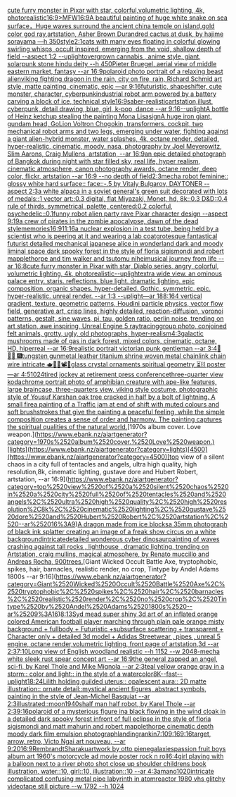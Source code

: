 [cute furry monster in Pixar with star, colorful,volumetric lighting, 4k, photorealistic](https://www.ebank.nz/aiartgenerator?category=cute%2520furry%2520monster%2520in%2520Pixar%2520with%2520star%2C%2520colorful%2Cvolumetric%2520lighting%2C%25204k%2C%2520photorealistic)[16:9](https://www.ebank.nz/aiartgenerator?category=16%3A9)[>MFW](https://www.ebank.nz/aiartgenerator?category=%3EMFW)[16:9](https://www.ebank.nz/aiartgenerator?category=16%3A9)[A beautiful painting of huge white snake on sea surface，Huge waves surround the ancient china temple on island,gold color god ray,artstation, Asher Brown Durand](https://www.ebank.nz/aiartgenerator?category=A%2520beautiful%2520painting%2520of%2520huge%2520white%2520snake%2520on%2520sea%2520surface%EF%BC%8CHuge%2520waves%2520surround%2520the%2520ancient%2520china%2520temple%2520on%2520island%2Cgold%2520color%2520god%2520ray%2Cartstation%2C%2520Asher%2520Brown%2520Durand)[red cactus at dusk, by hajime sorayama —h 350](https://www.ebank.nz/aiartgenerator?category=red%2520cactus%2520at%2520dusk%2C%2520by%2520hajime%2520sorayama%2520%E2%80%94h%2520350)[style](https://www.ebank.nz/aiartgenerator?category=style)[2:1](https://www.ebank.nz/aiartgenerator?category=2%3A1)[cats with many eyes floating in colorful glowing swirling whisps, occult inspired, emerging from the void, shallow depth of field --aspect 1:2 --uplight](https://www.ebank.nz/aiartgenerator?category=cats%2520with%2520many%2520eyes%2520floating%2520in%2520colorful%2520glowing%2520swirling%2520whisps%2C%2520occult%2520inspired%2C%2520emerging%2520from%2520the%2520void%2C%2520shallow%2520depth%2520of%2520field%2520--aspect%25201%3A2%2520--uplight)[overgrown cannabis , anime style, giant, solarpunk stone hindu deity   --h 450](https://www.ebank.nz/aiartgenerator?category=overgrown%2520cannabis%2520%2C%2520anime%2520style%2C%2520giant%2C%2520solarpunk%2520stone%2520hindu%2520deity%2520%2520%2520--h%2520450)[Pieter Bruegel, aerial view of middle eastern market, fantasy --ar 16:9](https://www.ebank.nz/aiartgenerator?category=Pieter%2520Bruegel%2C%2520aerial%2520view%2520of%2520middle%2520eastern%2520market%2C%2520fantasy%2520--ar%252016%3A9)[polaroid photo portrait of a relaxing beast alien](https://www.ebank.nz/aiartgenerator?category=polaroid%2520photo%2520portrait%2520of%2520a%2520relaxing%2520beast%2520alien)[viking fighting dragon in the rain, city on fire, rain, Richard Schmid art style, matte painting, cinematic, epic —ar 9:16](https://www.ebank.nz/aiartgenerator?category=viking%2520fighting%2520dragon%2520in%2520the%2520rain%2C%2520city%2520on%2520fire%2C%2520rain%2C%2520Richard%2520Schmid%2520art%2520style%2C%2520matte%2520painting%2C%2520cinematic%2C%2520epic%2520%E2%80%94ar%25209%3A16)[futuristic, shapeshifter, cute monster, character, cyberpunk](https://www.ebank.nz/aiartgenerator?category=futuristic%2C%2520shapeshifter%2C%2520cute%2520monster%2C%2520character%2C%2520cyberpunk)[industrial robot arm powered by a battery carving a block of ice, technical style](https://www.ebank.nz/aiartgenerator?category=industrial%2520robot%2520arm%2520powered%2520by%2520a%2520battery%2520carving%2520a%2520block%2520of%2520ice%2C%2520technical%2520style)[16:9](https://www.ebank.nz/aiartgenerator?category=16%3A9)[saber](https://www.ebank.nz/aiartgenerator?category=saber)[-](https://www.ebank.nz/aiartgenerator?category=-)[realistic](https://www.ebank.nz/aiartgenerator?category=realistic)[artstation,](https://www.ebank.nz/aiartgenerator?category=artstation%2C)[illust, cyberpunk, detail drawing, blue, girl, k-pop, dance --ar 9:16](https://www.ebank.nz/aiartgenerator?category=illust%2C%2520cyberpunk%2C%2520detail%2520drawing%2C%2520blue%2C%2520girl%2C%2520k-pop%2C%2520dance%2520--ar%25209%3A16)[--uplight](https://www.ebank.nz/aiartgenerator?category=--uplight)[A bottle of Heinz ketchup stealing the painting Mona Lisa](https://www.ebank.nz/aiartgenerator?category=A%2520bottle%2520of%2520Heinz%2520ketchup%2520stealing%2520the%2520painting%2520Mona%2520Lisa)[sign](https://www.ebank.nz/aiartgenerator?category=sign)[A huge iron giant, gundam head, GoLion Voltron Chogokin, transformers, cockpit, two mechanical robot arms and two legs, emerging under water, fighting against a giant alien-hybrid monster, water splashes, 4k, octane render, detailed, hyper-realistic, cinematic, moody, nasa, photography by Joel Meyerowitz, Slim Aarons, Craig Mullens, artstation, --ar 16:9](https://www.ebank.nz/aiartgenerator?category=A%2520huge%2520iron%2520giant%2C%2520gundam%2520head%2C%2520GoLion%2520Voltron%2520Chogokin%2C%2520transformers%2C%2520cockpit%2C%2520two%2520mechanical%2520robot%2520arms%2520and%2520two%2520legs%2C%2520emerging%2520under%2520water%2C%2520fighting%2520against%2520a%2520giant%2520alien-hybrid%2520monster%2C%2520water%2520splashes%2C%25204k%2C%2520octane%2520render%2C%2520detailed%2C%2520hyper-realistic%2C%2520cinematic%2C%2520moody%2C%2520nasa%2C%2520photography%2520by%2520Joel%2520Meyerowitz%2C%2520Slim%2520Aarons%2C%2520Craig%2520Mullens%2C%2520artstation%2C%2520--ar%252016%3A9)[an epic detailed photograph of Bangkok during night with star filled sky, real life, hyper realism, cinematic atmosphere, canon photography awards, octane render, deep color, flickr, artstation --ar 16:9 --no depth of field](https://www.ebank.nz/aiartgenerator?category=an%2520epic%2520detailed%2520photograph%2520of%2520Bangkok%2520during%2520night%2520with%2520star%2520filled%2520sky%2C%2520real%2520life%2C%2520hyper%2520realism%2C%2520cinematic%2520atmosphere%2C%2520canon%2520photography%2520awards%2C%2520octane%2520render%2C%2520deep%2520color%2C%2520flickr%2C%2520artstation%2520--ar%252016%3A9%2520--no%2520depth%2520of%2520field)[2:3](https://www.ebank.nz/aiartgenerator?category=2%3A3)[mecha robot feminine:: glossy white hard surface:: face::-.5 by Vitaly Bulgarov, DAYTONER --aspect 2:3](https://www.ebank.nz/aiartgenerator?category=mecha%2520robot%2520feminine%3A%3A%2520glossy%2520white%2520hard%2520surface%3A%3A%2520face%3A%3A-.5%2520by%2520Vitaly%2520Bulgarov%2C%2520DAYTONER%2520--aspect%25202%3A3)[a white alpaca in a soviet general's green suit decorated with lots of medals::1 vector art::0.3 digital, flat Miyazaki, Monet, hd, 8k::0.3 D&D::0.4 rule of thirds, symmetrical, palette, centered:0.2 colorful, psychedelic::0.1](https://www.ebank.nz/aiartgenerator?category=a%2520white%2520alpaca%2520in%2520a%2520soviet%2520general%27s%2520green%2520suit%2520decorated%2520with%2520lots%2520of%2520medals%3A%3A1%2520vector%2520art%3A%3A0.3%2520digital%2C%2520flat%2520Miyazaki%2C%2520Monet%2C%2520hd%2C%25208k%3A%3A0.3%2520D%26D%3A%3A0.4%2520rule%2520of%2520thirds%2C%2520symmetrical%2C%2520palette%2C%2520centered%3A0.2%2520colorful%2C%2520psychedelic%3A%3A0.1)[funny robot alien party rave Pixar character design   --aspect 9:19](https://www.ebank.nz/aiartgenerator?category=funny%2520robot%2520alien%2520party%2520rave%2520Pixar%2520character%2520design%2520%2520%2520--aspect%25209%3A19)[a crew of pirates in the zombie apocalypse, dawn of the dead style](https://www.ebank.nz/aiartgenerator?category=a%2520crew%2520of%2520pirates%2520in%2520the%2520zombie%2520apocalypse%2C%2520dawn%2520of%2520the%2520dead%2520style)[memories](https://www.ebank.nz/aiartgenerator?category=memories)[16:9](https://www.ebank.nz/aiartgenerator?category=16%3A9)[11:16](https://www.ebank.nz/aiartgenerator?category=11%3A16)[a nuclear explosion in a test tube, being held by a scientist who is peering at it and wearing a lab coat](https://www.ebank.nz/aiartgenerator?category=a%2520nuclear%2520explosion%2520in%2520a%2520test%2520tube%2C%2520being%2520held%2520by%2520a%2520scientist%2520who%2520is%2520peering%2520at%2520it%2520and%2520wearing%2520a%2520lab%2520coat)[grotesque fantastical futurist detailed mechanical japanese alice in wonderland dark and moody liminal space dark spooky forest in the style of floria sigismondi and robert mapplethorpe and tim walker and tsutomu nihei](https://www.ebank.nz/aiartgenerator?category=grotesque%2520fantastical%2520futurist%2520detailed%2520mechanical%2520japanese%2520alice%2520in%2520wonderland%2520dark%2520and%2520moody%2520liminal%2520space%2520dark%2520spooky%2520forest%2520in%2520the%2520style%2520of%2520floria%2520sigismondi%2520and%2520robert%2520mapplethorpe%2520and%2520tim%2520walker%2520and%2520tsutomu%2520nihei)[musical journey from life --ar 16:8](https://www.ebank.nz/aiartgenerator?category=musical%2520journey%2520from%2520life%2520--ar%252016%3A8)[cute furry monster in Pixar with star, Diablo series, angry, colorful, volumetric lighting, 4k, photorealistic](https://www.ebank.nz/aiartgenerator?category=cute%2520furry%2520monster%2520in%2520Pixar%2520with%2520star%2C%2520Diablo%2520series%2C%2520angry%2C%2520colorful%2C%2520volumetric%2520lighting%2C%25204k%2C%2520photorealistic)[--uplight](https://www.ebank.nz/aiartgenerator?category=--uplight)[extra wide view. an ominous palace entry. staris. reflections. blue light. dramatic lighting. epic composition. organic shapes. hyper-detailed. Gothic. symmetric. epic. hyper-realistic. unreal render. --ar 1:3 --uplight](https://www.ebank.nz/aiartgenerator?category=extra%2520wide%2520view.%2520an%2520ominous%2520palace%2520entry.%2520staris.%2520reflections.%2520blue%2520light.%2520dramatic%2520lighting.%2520epic%2520composition.%2520organic%2520shapes.%2520hyper-detailed.%2520Gothic.%2520symmetric.%2520epic.%2520hyper-realistic.%2520unreal%2520render.%2520--ar%25201%3A3%2520--uplight)[—ar 188:164 vertical gradient, texture, geometric patterns, Houdini particle physics, vector flow field, generative art, crisp lines, highly detailed, reaction-diffusion, voronoi patterns, gestalt, sine waves, pi, tau, golden ratio, perlin noise, trending on art station, awe inspiring, Unreal Engine 5 raytracing](https://www.ebank.nz/aiartgenerator?category=%E2%80%94ar%2520188%3A164%2520vertical%2520gradient%2C%2520texture%2C%2520geometric%2520patterns%2C%2520Houdini%2520particle%2520physics%2C%2520vector%2520flow%2520field%2C%2520generative%2520art%2C%2520crisp%2520lines%2C%2520highly%2520detailed%2C%2520reaction-diffusion%2C%2520voronoi%2520patterns%2C%2520gestalt%2C%2520sine%2520waves%2C%2520pi%2C%2520tau%2C%2520golden%2520ratio%2C%2520perlin%2520noise%2C%2520trending%2520on%2520art%2520station%2C%2520awe%2520inspiring%2C%2520Unreal%2520Engine%25205%2520raytracing)[group photo, conjoined felt animals, grotty, ugly, old photographs, hyper-realism](https://www.ebank.nz/aiartgenerator?category=group%2520photo%2C%2520conjoined%2520felt%2520animals%2C%2520grotty%2C%2520ugly%2C%2520old%2520photographs%2C%2520hyper-realism)[4:3](https://www.ebank.nz/aiartgenerator?category=4%3A3)[galactic mushrooms made of gas in dark forest, mixed colors, cinematic, octane, HD, hiperreal --ar 16:9](https://www.ebank.nz/aiartgenerator?category=galactic%2520mushrooms%2520made%2520of%2520gas%2520in%2520dark%2520forest%2C%2520mixed%2520colors%2C%2520cinematic%2C%2520octane%2C%2520HD%2C%2520hiperreal%2520--ar%252016%3A9)[realistic portrait victorian punk gentleman --ar 3:4](https://www.ebank.nz/aiartgenerator?category=realistic%2520portrait%2520victorian%2520punk%2520gentleman%2520--ar%25203%3A4)[🙏 🧙‍♂️ 🎆](https://www.ebank.nz/aiartgenerator?category=%F0%9F%99%8F%2520%F0%9F%A7%99%E2%80%8D%E2%99%82%EF%B8%8F%2520%F0%9F%8E%86)[tungsten gunmetal leather titanium shrine woven metal chainlink chain wire intricate 🫖🧩🎼📽💽glass crystal ornaments spiritual geometry ⏳⛓ poster —ar 4:5](https://www.ebank.nz/aiartgenerator?category=tungsten%2520gunmetal%2520leather%2520titanium%2520shrine%2520woven%2520metal%2520chainlink%2520chain%2520wire%2520intricate%2520%F0%9F%AB%96%F0%9F%A7%A9%F0%9F%8E%BC%F0%9F%93%BD%F0%9F%92%BDglass%2520crystal%2520ornaments%2520spiritual%2520geometry%2520%E2%8F%B3%E2%9B%93%2520poster%2520%E2%80%94ar%25204%3A5)[1024](https://www.ebank.nz/aiartgenerator?category=1024)[tired jockey at retirement press conference](https://www.ebank.nz/aiartgenerator?category=tired%2520jockey%2520at%2520retirement%2520press%2520conference)[three-quarter view kodachrome portrait photo of amphibian creature with ape-like features, large braincase, three-quarters view, viking style costume, photographic style of Yousuf Karsh](https://www.ebank.nz/aiartgenerator?category=three-quarter%2520view%2520kodachrome%2520portrait%2520photo%2520of%2520amphibian%2520creature%2520with%2520ape-like%2520features%2C%2520large%2520braincase%2C%2520three-quarters%2520view%2C%2520viking%2520style%2520costume%2C%2520photographic%2520style%2520of%2520Yousuf%2520Karsh)[an oak tree cracked in half by a bolt of lightning. A small fire](https://www.ebank.nz/aiartgenerator?category=an%2520oak%2520tree%2520cracked%2520in%2520half%2520by%2520a%2520bolt%2520of%2520lightning.%2520A%2520small%2520fire)[a painting of  a Traffic jam at end of shift with muted colours and soft brushstrokes that give the painting a peaceful feeling, while the simple composition creates a sense of order and harmony. The painting captures the spiritual qualities of the natural world.](https://www.ebank.nz/aiartgenerator?category=a%2520painting%2520of%2520%2520a%2520Traffic%2520jam%2520at%2520end%2520of%2520shift%2520with%2520muted%2520colours%2520and%2520soft%2520brushstrokes%2520that%2520give%2520the%2520painting%2520a%2520peaceful%2520feeling%2C%2520while%2520the%2520simple%2520composition%2520creates%2520a%2520sense%2520of%2520order%2520and%2520harmony.%2520The%2520painting%2520captures%2520the%2520spiritual%2520qualities%2520of%2520the%2520natural%2520world.)[1970s album cover. Love weapon.](https://www.ebank.nz/aiartgenerator?category=1970s%2520album%2520cover.%2520Love%2520weapon.)[lights](https://www.ebank.nz/aiartgenerator?category=lights)[4500](https://www.ebank.nz/aiartgenerator?category=4500)[top view of a silent chaos in a city full of tentacles and angels, ultra high quality, high resolution,8k, cinematic lighting, gustave dore and Hubert Robert, artstation, --ar 16:9](https://www.ebank.nz/aiartgenerator?category=top%2520view%2520of%2520a%2520silent%2520chaos%2520in%2520a%2520city%2520full%2520of%2520tentacles%2520and%2520angels%2C%2520ultra%2520high%2520quality%2C%2520high%2520resolution%2C8k%2C%2520cinematic%2520lighting%2C%2520gustave%2520dore%2520and%2520Hubert%2520Robert%2C%2520artstation%2C%2520--ar%252016%3A9)[A dragon made from ice blocks](https://www.ebank.nz/aiartgenerator?category=A%2520dragon%2520made%2520from%2520ice%2520blocks)[a 35mm photograph of black ink splatter creating an image of a freak show circus on a white background](https://www.ebank.nz/aiartgenerator?category=a%252035mm%2520photograph%2520of%2520black%2520ink%2520splatter%2520creating%2520an%2520image%2520of%2520a%2520freak%2520show%2520circus%2520on%2520a%2520white%2520background)[intricate](https://www.ebank.nz/aiartgenerator?category=intricate)[detailed wonderous cyber dinosaur](https://www.ebank.nz/aiartgenerator?category=detailed%2520wonderous%2520cyber%2520dinosaur)[painting of waves crashing against tall  rocks , lighthouse , dramatic lighting, trending on Artstation, craig mullins, magical atmosphere, by Renato muccillo and Andreas Rocha, 900](https://www.ebank.nz/aiartgenerator?category=painting%2520of%2520waves%2520crashing%2520against%2520tall%2520%2520rocks%2520%2C%2520lighthouse%2520%2C%2520dramatic%2520lighting%2C%2520trending%2520on%2520Artstation%2C%2520craig%2520mullins%2C%2520magical%2520atmosphere%2C%2520by%2520Renato%2520muccillo%2520and%2520Andreas%2520Rocha%2C%2520900)[trees.](https://www.ebank.nz/aiartgenerator?category=trees.)[Giant Wicked Occult Battle Axe, tryptophobic, spikes, hair, barnacles, realistic render, no crop, Tintype by Andel Adams 1800s --ar 9:16](https://www.ebank.nz/aiartgenerator?category=Giant%2520Wicked%2520Occult%2520Battle%2520Axe%2C%2520tryptophobic%2C%2520spikes%2C%2520hair%2C%2520barnacles%2C%2520realistic%2520render%2C%2520no%2520crop%2C%2520Tintype%2520by%2520Andel%2520Adams%25201800s%2520--ar%25209%3A16)[8:13](https://www.ebank.nz/aiartgenerator?category=8%3A13)[Syd mead super shiny 3d art of an inflated orange colored American football player marching through plain pale orange misty background + fullbody + Futuristic +subsurface scattering + transparent + Character only + detailed 3d model + Adidas Streetwear , pipes , unreal 5 engine, octane render,volumetric lighting, front page of artstation,3d --ar 2:3](https://www.ebank.nz/aiartgenerator?category=Syd%2520mead%2520super%2520shiny%25203d%2520art%2520of%2520an%2520inflated%2520orange%2520colored%2520American%2520football%2520player%2520marching%2520through%2520plain%2520pale%2520orange%2520misty%2520background%2520%2B%2520fullbody%2520%2B%2520Futuristic%2520%2Bsubsurface%2520scattering%2520%2B%2520transparent%2520%2B%2520Character%2520only%2520%2B%2520detailed%25203d%2520model%2520%2B%2520Adidas%2520Streetwear%2520%2C%2520pipes%2520%2C%2520unreal%25205%2520engine%2C%2520octane%2520render%2Cvolumetric%2520lighting%2C%2520front%2520page%2520of%2520artstation%2C3d%2520--ar%25202%3A3)[7:10](https://www.ebank.nz/aiartgenerator?category=7%3A10)[Long view of English woodland realistic    --h 1152 --w 2048](https://www.ebank.nz/aiartgenerator?category=Long%2520view%2520of%2520English%2520woodland%2520realistic%2520%2520%2520%2520--h%25201152%2520--w%25202048)[-](https://www.ebank.nz/aiartgenerator?category=-)[mecha white sleek rust spear concept art --ar 16:9](https://www.ebank.nz/aiartgenerator?category=mecha%2520white%2520sleek%2520rust%2520spear%2520concept%2520art%2520--ar%252016%3A9)[the general zapped an angel, sci-fi, by Karel Thole and Mike Mignola --ar 2:3](https://www.ebank.nz/aiartgenerator?category=the%2520general%2520zapped%2520an%2520angel%2C%2520sci-fi%2C%2520by%2520Karel%2520Thole%2520and%2520Mike%2520Mignola%2520--ar%25202%3A3)[teal yellow orange  gray in a storm:: color and light:: in the style of a watercolor](https://www.ebank.nz/aiartgenerator?category=teal%2520yellow%2520orange%2520%2520gray%2520in%2520a%2520storm%3A%3A%2520color%2520and%2520light%3A%3A%2520in%2520the%2520style%2520of%2520a%2520watercolor)[8K](https://www.ebank.nz/aiartgenerator?category=8K)[--fast](https://www.ebank.nz/aiartgenerator?category=--fast)[--uplight](https://www.ebank.nz/aiartgenerator?category=--uplight)[18:24](https://www.ebank.nz/aiartgenerator?category=18%3A24)[Lilith holding guilded uterus:: opalescent aura:: 2D matte illustration:: ornate detail::](https://www.ebank.nz/aiartgenerator?category=Lilith%2520holding%2520guilded%2520uterus%3A%3A%2520opalescent%2520aura%3A%3A%25202D%2520matte%2520illustration%3A%3A%2520ornate%2520detail%3A%3A)[mystical ancient figures, abstract symbols, painting in the style of Jean-Michel Basquiat --ar 2:3](https://www.ebank.nz/aiartgenerator?category=mystical%2520ancient%2520figures%2C%2520abstract%2520symbols%2C%2520painting%2520in%2520the%2520style%2520of%2520Jean-Michel%2520Basquiat%2520--ar%25202%3A3)[illustrated::](https://www.ebank.nz/aiartgenerator?category=illustrated%3A%3A)[moon](https://www.ebank.nz/aiartgenerator?category=moon)[1940s](https://www.ebank.nz/aiartgenerator?category=1940s)[half man half robot, by Karel Thole --ar 2:3](https://www.ebank.nz/aiartgenerator?category=half%2520man%2520half%2520robot%2C%2520by%2520Karel%2520Thole%2520--ar%25202%3A3)[9:16](https://www.ebank.nz/aiartgenerator?category=9%3A16)[polaroid of a mysterious figure ina black flowing in the wind cloak in a detailed dark spooky forest infront of full eclipse in the style of floria sigismondi and matt mahurin and robert mapplethorpe cinematic depth moody dark film emulsion photograph](https://www.ebank.nz/aiartgenerator?category=polaroid%2520of%2520a%2520mysterious%2520figure%2520ina%2520black%2520flowing%2520in%2520the%2520wind%2520cloak%2520in%2520a%2520detailed%2520dark%2520spooky%2520forest%2520infront%2520of%2520full%2520eclipse%2520in%2520the%2520style%2520of%2520floria%2520sigismondi%2520and%2520matt%2520mahurin%2520and%2520robert%2520mapplethorpe%2520cinematic%2520depth%2520moody%2520dark%2520film%2520emulsion%2520photograph)[landing](https://www.ebank.nz/aiartgenerator?category=landing)[rankin](https://www.ebank.nz/aiartgenerator?category=rankin)[7:10](https://www.ebank.nz/aiartgenerator?category=7%3A10)[9:16](https://www.ebank.nz/aiartgenerator?category=9%3A16)[9:16](https://www.ebank.nz/aiartgenerator?category=9%3A16)[target, arrow, retro, Victo Ngai art nouveau, --ar 9:20](https://www.ebank.nz/aiartgenerator?category=target%2C%2520arrow%2C%2520retro%2C%2520Victo%2520Ngai%2520art%2520nouveau%2C%2520--ar%25209%3A20)[16:9](https://www.ebank.nz/aiartgenerator?category=16%3A9)[Rembrandt](https://www.ebank.nz/aiartgenerator?category=Rembrandt)[Sharaku](https://www.ebank.nz/aiartgenerator?category=Sharaku)[artwork by otto piene](https://www.ebank.nz/aiartgenerator?category=artwork%2520by%2520otto%2520piene)[galaxies](https://www.ebank.nz/aiartgenerator?category=galaxies)[passion fruit boys album art 1960's motorcycle ad movie poster rock n roll](https://www.ebank.nz/aiartgenerator?category=passion%2520fruit%2520boys%2520album%2520art%25201960%27s%2520motorcycle%2520ad%2520movie%2520poster%2520rock%2520n%2520roll)[6:4](https://www.ebank.nz/aiartgenerator?category=6%3A4)[girl playing with a balloon next to a river photo shot close up shoulder childrens book illustration, water::10, girl::10, illustration::10 --ar 4:3](https://www.ebank.nz/aiartgenerator?category=girl%2520playing%2520with%2520a%2520balloon%2520next%2520to%2520a%2520river%2520photo%2520shot%2520close%2520up%2520shoulder%2520childrens%2520book%2520illustration%2C%2520water%3A%3A10%2C%2520girl%3A%3A10%2C%2520illustration%3A%3A10%2520--ar%25204%3A3)[amano](https://www.ebank.nz/aiartgenerator?category=amano)[1020](https://www.ebank.nz/aiartgenerator?category=1020)[intricate complicated confusing metal pipe  labyrinth in atomreactor 1980 vhs glitchy videotape still picture  --w 1792 --h 1024](https://www.ebank.nz/aiartgenerator?category=intricate%2520complicated%2520confusing%2520metal%2520pipe%2520%2520labyrinth%2520in%2520atomreactor%25201980%2520vhs%2520glitchy%2520videotape%2520still%2520picture%2520%2520--w%25201792%2520--h%25201024)